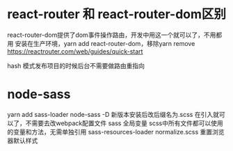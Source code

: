 # react-router 和 react-router-dom区别
react-router-dom提供了dom事件操作路由，开发中用这一个就可以了，不用都用
安装在生产环境，yarn add react-router-dom，移除yarn remove
https://reactrouter.com/web/guides/quick-start

hash 模式发布项目的时候后台不需要做路由重指向

# node-sass
yarn add sass-loader node-sass -D
新版本安装后改后缀名为.scss 在引入就可以了，不需要去改webpack配置文件
sass 全局变量
scss中所有文件都可以使用的变量和方法，无需单独引用
sass-resources-loader
normalize.scss
重置浏览器默认样式